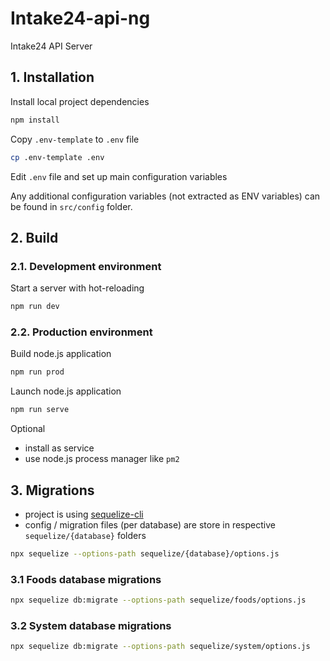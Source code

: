 # Intake24-api-ng

Intake24 API Server

## 1. Installation

Install local project dependencies

```sh
npm install
```

Copy `.env-template` to `.env` file

```sh
cp .env-template .env
```

Edit `.env` file and set up main configuration variables

Any additional configuration variables (not extracted as ENV variables) can be found in `src/config` folder.

## 2. Build

### 2.1. Development environment

Start a server with hot-reloading

```sh
npm run dev
```

### 2.2. Production environment

Build node.js application

```sh
npm run prod
```

Launch node.js application

```sh
npm run serve
```

Optional

- install as service
- use node.js process manager like `pm2`

## 3. Migrations

- project is using [sequelize-cli](https://github.com/sequelize/cli)
- config / migration files (per database) are store in respective `sequelize/{database}` folders

```sh
npx sequelize --options-path sequelize/{database}/options.js
```

### 3.1 Foods database migrations

```sh
npx sequelize db:migrate --options-path sequelize/foods/options.js
```

### 3.2 System database migrations

```sh
npx sequelize db:migrate --options-path sequelize/system/options.js
```
